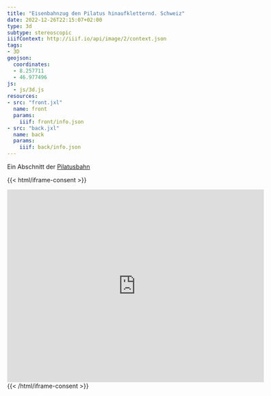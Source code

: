 ```yaml
---
title: "Eisenbahnzug den Pilatus hinaufkletternd. Schweiz"
date: 2022-12-26T22:15:07+02:00
type: 3d
subtype: stereoscopic
iiifContext: http://iiif.io/api/image/2/context.json
tags:
- 3D
geojson:
  coordinates:
  - 8.257711
  - 46.977496
js:
  - js/3d.js
resources:
- src: "front.jxl"
  name: front
  params:
    iiif: front/info.json
- src: "back.jxl"
  name: back
  params:
    iiif: back/info.json
---
```


Ein Abschnitt der [Pilatusbahn](https://de.wikipedia.org/wiki/Pilatusbahn)

{{< html/iframe-consent >}}
<iframe src="https://www.google.com/maps/embed?pb=!4v1672591166938!6m8!1m7!1sCAoSK0FGMVFpcE80OU8zajhHY0gxcGpZSmVWWWswQ0Fia2x3eW1kTHZlWWxVR0k.!2m2!1d46.9774933!2d8.2590942!3f331.69!4f0.18999999999999773!5f0.7820865974627469" width="600" height="450" style="border:0;" allowfullscreen="" loading="lazy" referrerpolicy="no-referrer-when-downgrade"></iframe>
{{< /html/iframe-consent >}}

<!-- https://goo.gl/maps/2qbjeKfH8Th7JzvK6 -->
